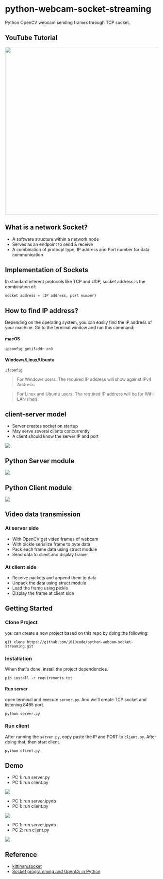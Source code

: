 # python-webcam-socket-streaming
Python OpenCV webcam sending frames through TCP socket. 

## YouTube Tutorial
[<img src="./screenshot/cover.png" width="550px">](https://www.youtube.com/watch?v=MQ8JfdvA7Yk)

## What is a network Socket?
- A software structure within a network node
- Serves as an endpoint to send & receive
- A combination of protocpl type, IP address and Port number for data communication

## Implementation of Sockets
In standard interent protocols like TCP and UDP, socket address is the combination of:

```
socket address = (IP address, port number)
```

## How to find IP address?
Depending on the operating system, you can easily find the IP address of your machine. Go to the terminal window and run this command:
#### macOS

```
ipconfig getifaddr en0
```
#### Windows/Linux/Ubuntu

```
ifconfig
```

> For Windows users. The required IP address will show against IPv4 Address.

> For Linux and Ubuntu users. The required IP address will be for Wifi LAN (inet).

## client-server model
- Server creates socket on startup
- May serve several  clients concurrently
- A client should know the server IP and port

![](./screenshot/img01.png)

## Python Server module

![](./screenshot/img02.png)

## Python Client module

![](./screenshot/img03.png)

## Video data transmission
### At server side
- With OpenCV get video frames of webcam
- With pickle serialize frame to byte data
- Pack each frame data using struct module
- Send data to client and display frame

### At client side
- Receive packets and append them to data
- Unpack the data using struct module
- Load the frame using pickle
- Display the frame at client side

## Getting Started
### Clone Project
you can create a new project based on this repo by doing the following:

```
git clone https://github.com/1010code/python-webcam-socket-streaming.git
```

### Installation
When that's done, install the project dependencies.

```
pip install -r requirements.txt
```

#### Run server
open terminal and execute `server.py`. And we'll create TCP socket and listening 8485 port.

```
python server.py
```

### Run client
After running the `server.py`, copy paste the IP and PORT to `client.py`. After doing that, then start client.

```
python client.py
```

## Demo
- PC 1: run server.py
- PC 1: run client.py

![](./screenshot/demo.gif)


- PC 1: run server.ipynb
- PC 1: run client.py

![](./screenshot/demo-2.gif)

- PC 1: run server.ipynb
- PC 2: run client.py

![](./screenshot/demo-3.gif)

## Reference
- [kittinan/socket](https://gist.github.com/kittinan/e7ecefddda5616eab2765fdb2affed1b)
- [Socket programming and OpenCv in Python](https://www.youtube.com/watch?v=7-O7yeO3hNQ)